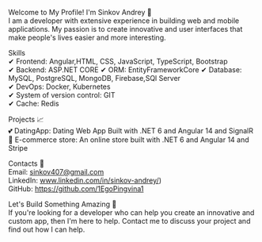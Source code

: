 Welcome to My Profile! I'm Sinkov Andrey 👋    
I am a developer with extensive experience in building web and mobile applications. My passion is to create innovative and user interfaces that make people's lives easier and more interesting.  

Skills   
✔ Frontend: Angular,HTML, CSS, JavaScript, TypeScript, Bootstrap  
✔ Backend: ASP.NET CORE 
✔ ORM: EntityFrameworkCore
✔ Database: MySQL, PostgreSQL, MongoDB, Firebase,SQl Server  
✔ DevOps: Docker, Kubernetes  
✔ System of version control: GIT  
✔ Cache: Redis  

Projects 📈  
💕 DatingApp: Dating Web App Built with .NET 6 and Angular 14 and SignalR  
🛒 E-commerce store: An online store built with .NET 6 and Angular 14 and Stripe

Contacts 🤙   
Email: sinkov407@gmail.com  
LinkedIn: www.linkedin.com/in/sinkov-andrey/)  
GitHub: https://github.com/1EgoPingvina1
  
Let's Build Something Amazing 🚀  
If you're looking for a developer who can help you create an innovative and custom app, then I'm here to help. Contact me to discuss your project and find out how I can help.  
